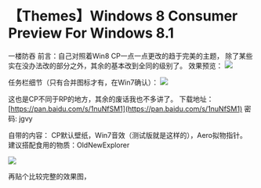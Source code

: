 # 【Themes】Windows 8 Consumer Preview For Windows 8.1

一楼防吞 前言：自己对照着Win8 CP一点一点更改的趋于完美的主题， 除了某些实在没办法改的部分之外，其余的基本改到全同的级别了。 效果预览： ![](https://wvbarchive.s3-ap-northeast-1.amazonaws.com/5306423074/b828b601baa1cd115ab5ab15b212c8fcc2ce2dfd.jpg)

任务栏细节（只有合并图标才有，在Win7确认）： ![](https://wvbarchive.s3-ap-northeast-1.amazonaws.com/5306423074/fa55aa10728b4710935724f9c8cec3fdfd032384.jpg)

这也是CP不同于RP的地方，其余的废话我也不多讲了。 下载地址：[https://pan.baidu.com/s/1nuNfSM1](https://pan.baidu.com/s/1nuNfSM1) 密码: jgvy

自带的内容： CP默认壁纸，Win7音效（测试版就是这样的），Aero拟物指针。 建议搭配食用的物质：OldNewExplorer

![](https://wvbarchive.s3-ap-northeast-1.amazonaws.com/5306423074/94cbe095a4c27d1ee50ce4f210d5ad6edcc438d7.jpg)

再贴个比较完整的效果图，

